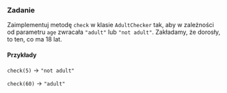 ### Zadanie

Zaimplementuj metodę `check` w klasie `AdultChecker` 
tak, aby w zależności od parametru `age` zwracała
`"adult"` lub `"not adult"`. Zakładamy, że dorosły,
to ten, co ma 18 lat.

#### Przykłady
`check(5)` -> `"not adult"`

`check(60)` -> `"adult"`
